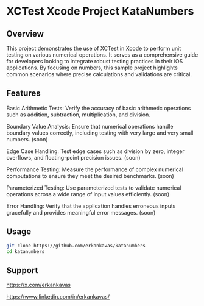 # XCTest Xcode Project KataNumbers

## Overview
This project demonstrates the use of XCTest in Xcode to perform unit testing on various numerical operations. It serves as a comprehensive guide for developers looking to integrate robust testing practices in their iOS applications. By focusing on numbers, this sample project highlights common scenarios where precise calculations and validations are critical.

## Features
Basic Arithmetic Tests: Verify the accuracy of basic arithmetic operations such as addition, subtraction, multiplication, and division.

Boundary Value Analysis: Ensure that numerical operations handle boundary values correctly, including testing with very large and very small numbers. (soon)

Edge Case Handling: Test edge cases such as division by zero, integer overflows, and floating-point precision issues. (soon)

Performance Testing: Measure the performance of complex numerical computations to ensure they meet the desired benchmarks. (soon)

Parameterized Testing: Use parameterized tests to validate numerical operations across a wide range of input values efficiently. (soon)

Error Handling: Verify that the application handles erroneous inputs gracefully and provides meaningful error messages. (soon)

## Usage

  ```bash
  git clone https://github.com/erkankavas/katanumbers
  cd katanumbers
  ```

## Support

https://x.com/erkankavas

https://www.linkedin.com/in/erkankavas/